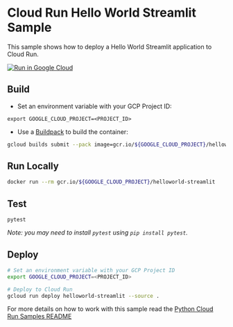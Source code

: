 # Cloud Run Hello World Streamlit Sample

This sample shows how to deploy a Hello World Streamlit application to Cloud Run.

[![Run in Google Cloud][run_img]][run_link]

[run_img]: https://storage.googleapis.com/cloudrun/button.svg
[run_link]: https://console.cloud.google.com/cloudshell/editor?shellonly=true&cloudshell_image=gcr.io/cloudrun/button&cloudshell_git_repo=https://github.com/GoogleCloudPlatform/python-docs-samples&cloudshell_working_dir=run/helloworld-streamlit

## Build

* Set an environment variable with your GCP Project ID:

```
export GOOGLE_CLOUD_PROJECT=<PROJECT_ID>
```

* Use a [Buildpack](https://github.com/GoogleCloudPlatform/buildpacks) to build the container:

```sh
gcloud builds submit --pack image=gcr.io/${GOOGLE_CLOUD_PROJECT}/helloworld-streamlit
```

## Run Locally

```sh
docker run --rm gcr.io/${GOOGLE_CLOUD_PROJECT}/helloworld-streamlit
```

## Test

```
pytest
```

_Note: you may need to install `pytest` using `pip install pytest`._

## Deploy

```sh
# Set an environment variable with your GCP Project ID
export GOOGLE_CLOUD_PROJECT=<PROJECT_ID>

# Deploy to Cloud Run
gcloud run deploy helloworld-streamlit --source .
```


For more details on how to work with this sample read the [Python Cloud Run Samples README](https://github.com/GoogleCloudPlatform/python-docs-samples/tree/main/run)
